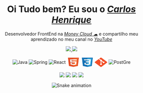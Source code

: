 <div>
  <h1 align="center">Oi Tudo bem? Eu sou o <a href="https://www.linkedin.com/in/carlos-henrique-185ba6201//"><i>Carlos Henrique </i></a></h1>
  <p align="center">Desenvolvedor FrontEnd na <a href="https://moneycloud.com.br/"><i>Money Cloud ☁</i></a> e compartilho meu aprendizado no meu canal no <a href="https://www.youtube.com/c/wavecompany"><i>YouTube</i></a><span></span>
</div>

<div align="center">
  <a href="https://github.com/carloshenriquebz">
    <img height="150em" src="https://github-readme-stats.vercel.app/api?username=carloshenriquebz&count_private=true&include_all_commits=true&show_icons=true&theme=dracula&hide_border=false&show_owner=true"/>
    <img height="150em" src="https://github-readme-stats.vercel.app/api/top-langs/?username=carloshenriquebz&theme=dracula&hide_border=false&&layout=compact"/>
  </a>
</div>

<div align="center" valign="top"><br>
  <img align="center" alt="Java" height="30" width="40" src="https://cdn.jsdelivr.net/gh/devicons/devicon/icons/java/java-original-wordmark.svg">
  <img align="center" alt="Spring" height="35" width="35" src="https://cdn.jsdelivr.net/gh/devicons/devicon/icons/spring/spring-original.svg">
  <img align="center" alt="React" height="35" width="35" src="https://cdn.jsdelivr.net/gh/devicons/devicon/icons/react/react-original.svg">
  <img align="center" alt="HTML" height="30" width="40" src="https://raw.githubusercontent.com/devicons/devicon/master/icons/html5/html5-original.svg">
  <img align="center" alt="CSS" height="30" width="40" src="https://raw.githubusercontent.com/devicons/devicon/master/icons/css3/css3-original.svg">
  <img align="center" alt="git" height="30" width="40" src="https://raw.githubusercontent.com/devicons/devicon/master/icons/git/git-original.svg">
  <img align="center" alt="PostGre" height="35" width="35" src="https://cdn.jsdelivr.net/gh/devicons/devicon/icons/postgresql/postgresql-original-wordmark.svg">
</div><br>

<div align="center">
  <a href="https://www.youtube.com/c/wavecompany" target="_blank"><img src="https://img.shields.io/badge/YouTube-FF0000?style=for-the-badge&logo=youtube&logoColor=white" target="_blank"></a>
  <a href="https://www.instagram.com/carloshenrxque/" target="_blank"><img src="https://img.shields.io/badge/-Instagram-%23E4405F?style=for-the-badge&logo=instagram&logoColor=white" target="_blank"></a>
  <a href="https://www.linkedin.com/in/carlos-henrique-185ba6201/" target="_blank"><img src="https://img.shields.io/badge/-LinkedIn-%230077B5?style=for-the-badge&logo=linkedin&logoColor=white" target="_blank"></a> 
  <a href="mailto:carlos.correia@df.senac.br"><img src="https://img.shields.io/badge/-Gmail-%23333?style=for-the-badge&logo=gmail&logoColor=white" target="_blank"></a>
</div>

<div align="center">
  
  ![Snake animation](https://github.com/danielbped/danielbped/blob/output/github-contribution-grid-snake.svg)
  
</div>


